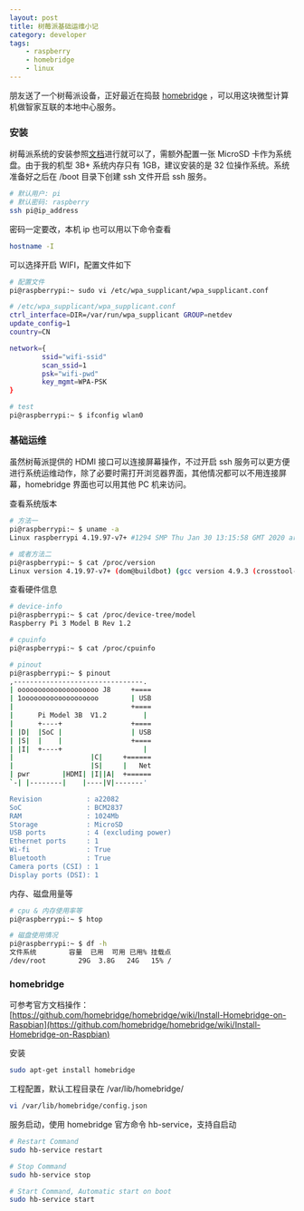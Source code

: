 ```yaml
---
layout: post
title: 树莓派基础运维小记
category: developer
tags:
    - raspberry
    - homebridge
    - linux
---
```


朋友送了一个树莓派设备，正好最近在捣鼓 [homebridge](https://homebridge.io) ，可以用这块微型计算机做智家互联的本地中心服务。

### 安装

树莓派系统的安装参照[文档](https://www.raspberrypi.com/software/)进行就可以了，需额外配置一张 MicroSD 卡作为系统盘。由于我的机型 3B+ 系统内存只有 1GB，建议安装的是 32 位操作系统。系统准备好之后在 /boot 目录下创建 ssh 文件开启 ssh 服务。

```bash
# 默认用户: pi
# 默认密码: raspberry
ssh pi@ip_address
```

密码一定要改，本机 ip 也可以用以下命令查看

```bash
hostname -I
```

可以选择开启 WIFI，配置文件如下

```bash
# 配置文件
pi@raspberrypi:~ sudo vi /etc/wpa_supplicant/wpa_supplicant.conf

# /etc/wpa_supplicant/wpa_supplicant.conf
ctrl_interface=DIR=/var/run/wpa_supplicant GROUP=netdev
update_config=1
country=CN

network={
        ssid="wifi-ssid"
        scan_ssid=1
        psk="wifi-pwd"
        key_mgmt=WPA-PSK
}

# test
pi@raspberrypi:~ $ ifconfig wlan0
```
<!--more-->

### 基础运维

虽然树莓派提供的 HDMI 接口可以连接屏幕操作，不过开启 ssh 服务可以更方便进行系统运维动作，除了必要时需打开浏览器界面，其他情况都可以不用连接屏幕，homebridge 界面也可以用其他 PC 机来访问。

查看系统版本

```bash
# 方法一
pi@raspberrypi:~ $ uname -a
Linux raspberrypi 4.19.97-v7+ #1294 SMP Thu Jan 30 13:15:58 GMT 2020 armv7l GNU/Linux

# 或者方法二
pi@raspberrypi:~ $ cat /proc/version
Linux version 4.19.97-v7+ (dom@buildbot) (gcc version 4.9.3 (crosstool-NG crosstool-ng-1.22.0-88-g8460611)) #1294 SMP Thu Jan 30 13:15:58 GMT 2020
```

查看硬件信息
```bash
# device-info
pi@raspberrypi:~ $ cat /proc/device-tree/model
Raspberry Pi 3 Model B Rev 1.2

# cpuinfo
pi@raspberrypi:~ $ cat /proc/cpuinfo

# pinout
pi@raspberrypi:~ $ pinout
,--------------------------------.
| oooooooooooooooooooo J8     +====
| 1ooooooooooooooooooo        | USB
|                             +====
|      Pi Model 3B  V1.2         |
|      +----+                 +====
| |D|  |SoC |                 | USB
| |S|  |    |                 +====
| |I|  +----+                    |
|                   |C|     +======
|                   |S|     |   Net
| pwr        |HDMI| |I||A|  +======
`-| |--------|    |----|V|-------'

Revision           : a22082
SoC                : BCM2837
RAM                : 1024Mb
Storage            : MicroSD
USB ports          : 4 (excluding power)
Ethernet ports     : 1
Wi-fi              : True
Bluetooth          : True
Camera ports (CSI) : 1
Display ports (DSI): 1
```

内存、磁盘用量等

```bash
# cpu & 内存使用率等
pi@raspberrypi:~ $ htop

# 磁盘使用情况
pi@raspberrypi:~ $ df -h
文件系统        容量  已用  可用 已用% 挂载点
/dev/root        29G  3.8G   24G   15% /
```

### homebridge

可参考官方文档操作：[https://github.com/homebridge/homebridge/wiki/Install-Homebridge-on-Raspbian](https://github.com/homebridge/homebridge/wiki/Install-Homebridge-on-Raspbian)

安装

```bash
sudo apt-get install homebridge
```

工程配置，默认工程目录在 /var/lib/homebridge/

```bash
vi /var/lib/homebridge/config.json
```

服务启动，使用 homebridge 官方命令 hb-service，支持自启动

```bash
# Restart Command
sudo hb-service restart

# Stop Command
sudo hb-service stop

# Start Command, Automatic start on boot
sudo hb-service start
```

